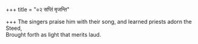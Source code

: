+++
title = "०२ सप्तिं मृजन्ति"

+++
The singers praise him with their song, and learned priests adorn the Steed,  
     Brought forth as light that merits laud.